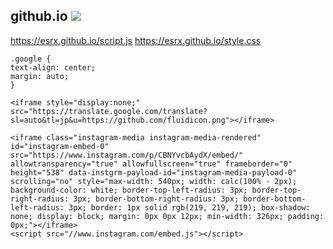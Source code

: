 ##  github.io <a href="https://esrx.github.io"><img src="https://docs.github.com/assets/images/site/favicon.svg">
https://esrx.github.io/script.js
https://esrx.github.io/style.css

```
.google {
text-align: center;
margin: auto;
}
```
```
<iframe style="display:none;" src="https://translate.google.com/translate?sl=auto&tl=jp&u=https://github.com/fluidicon.png"></iframe>
```
```
<iframe class="instagram-media instagram-media-rendered" id="instagram-embed-0" src="https://www.instagram.com/p/CBNYvcbAydX/embed/" allowtransparency="true" allowfullscreen="true" frameborder="0" height="538" data-instgrm-payload-id="instagram-media-payload-0" scrolling="no" style="max-width: 540px; width: calc(100% - 2px); background-color: white; border-top-left-radius: 3px; border-top-right-radius: 3px; border-bottom-right-radius: 3px; border-bottom-left-radius: 3px; border: 1px solid rgb(219, 219, 219); box-shadow: none; display: block; margin: 0px 0px 12px; min-width: 326px; padding: 0px;"></iframe>
<script src="//www.instagram.com/embed.js"></script>
```
